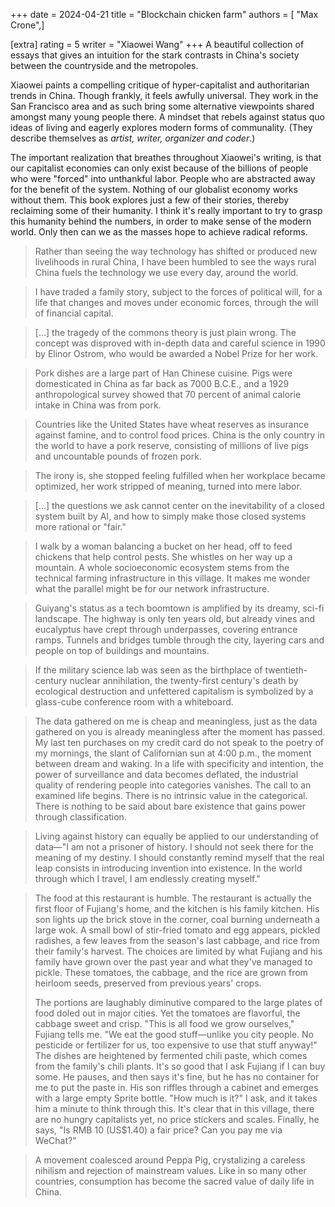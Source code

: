 +++
date = 2024-04-21
title = "Blockchain chicken farm"
authors = [ "Max Crone",]

[extra]
rating = 5
writer = "Xiaowei Wang"
+++
A beautiful collection of essays that gives an intuition for the stark contrasts in China's society between the countryside and the metropoles.
<!-- more -->
Xiaowei paints a compelling critique of hyper-capitalist and authoritarian trends in China.
Though frankly, it feels awfully universal.
They work in the San Francisco area and as such bring some alternative viewpoints shared amongst many young people there.
A mindset that rebels against status quo ideas of living and eagerly explores modern forms of communality.
(They describe themselves as *artist, writer, organizer and coder*.)

The important realization that breathes throughout Xiaowei's writing,
is that our capitalist economies can only exist because of the billions of people who were "forced" into unthankful labor.
People who are abstracted away for the benefit of the system.
Nothing of our globalist economy works without them.
This book explores just a few of their stories, thereby reclaiming some of their humanity.
I think it's really important to try to grasp this humanity behind the numbers, in order to make sense of the modern world.
Only then can we as the masses hope to achieve radical reforms.

> Rather than seeing the way technology has shifted or produced new livelihoods in rural China,
> I have been humbled to see the ways rural China fuels the technology we use every day, around the world.

> I have traded a family story, subject to the forces of political will,
> for a life that changes and moves under economic forces, through the will of financial capital.

> [...] the tragedy of the commons theory is just plain wrong.
> The concept was disproved with in-depth data and careful science in 1990 by Elinor Ostrom,
> who would be awarded a Nobel Prize for her work.

> Pork dishes are a large part of Han Chinese cuisine.
> Pigs were domesticated in China as far back as 7000 B.C.E.,
> and a 1929 anthropological survey showed that 70 percent of animal calorie intake in China was from pork.

> Countries like the United States have wheat reserves as insurance against famine, and to control food prices.
> China is the only country in the world to have a pork reserve,
> consisting of millions of live pigs and uncountable pounds of frozen pork.

> The irony is, she stopped feeling fulfilled when her workplace became optimized,
> her work stripped of meaning, turned into mere labor.

> [...] the questions we ask cannot center on the inevitability of a closed system built by AI,
> and how to simply make those closed systems more rational or "fair."

> I walk by a woman balancing a bucket on her head, off to feed chickens that help control pests.
> She whistles on her way up a mountain.
> A whole socioeconomic ecosystem stems from the technical farming infrastructure in this village.
> It makes me wonder what the parallel might be for our network infrastructure.

> Guiyang's status as a tech boomtown is amplified by its dreamy, sci-fi landscape.
> The highway is only ten years old, but already vines and eucalyptus have crept through underpasses, covering entrance ramps.
> Tunnels and bridges tumble through the city, layering cars and people on top of buildings and mountains.

> If the military science lab was seen as the birthplace of twentieth-century nuclear annihilation,
> the twenty-first century's death by ecological destruction and unfettered capitalism is symbolized by a glass-cube conference room with a whiteboard.

> The data gathered on me is cheap and meaningless, just as the data gathered on you is already meaningless after the moment has passed.
> My last ten purchases on my credit card do not speak to the poetry of my mornings,
> the slant of Californian sun at 4:00 p.m., the moment between dream and waking.
> In a life with specificity and intention, the power of surveillance and data becomes deflated,
> the industrial quality of rendering people into categories vanishes.
> The call to an examined life begins.
> There is no intrinsic value in the categorical.
> There is nothing to be said about bare existence that gains power through classification.

> Living against history can equally be applied to our understanding of data—"I am not a prisoner of history.
> I should not seek there for the meaning of my destiny.
> I should constantly remind myself that the real leap consists in introducing invention into existence.
> In the world through which I travel, I am endlessly creating myself."

> The food at this restaurant is humble.
> The restaurant is actually the first floor of Fujiang's home, and the kitchen is his family kitchen.
> His son lights up the brick stove in the corner, coal burning underneath a large wok.
> A small bowl of stir-fried tomato and egg appears, pickled radishes,
> a few leaves from the season's last cabbage, and rice from their family's harvest.
> The choices are limited by what Fujiang and his family have grown over the past year and what they've managed to pickle.
> These tomatoes, the cabbage, and the rice are grown from heirloom seeds, preserved from previous years' crops.
>
> The portions are laughably diminutive compared to the large plates of food doled out in major cities.
> Yet the tomatoes are flavorful, the cabbage sweet and crisp.
> "This is all food we grow ourselves," Fujiang tells me.
> "We eat the good stuff—unlike you city people. No pesticide or fertilizer for us, too expensive to use that stuff anyway!"
> The dishes are heightened by fermented chili paste, which comes from the family's chili plants.
> It's so good that I ask Fujiang if I can buy some.
> He pauses, and then says it's fine, but he has no container for me to put the paste in.
> His son riffles through a cabinet and emerges with a large empty Sprite bottle.
> "How much is it?" I ask, and it takes him a minute to think through this.
> It's clear that in this village, there are no hungry capitalists yet, no price stickers and scales.
> Finally, he says, "Is RMB 10 (US$1.40) a fair price? Can you pay me via WeChat?"

> A movement coalesced around Peppa Pig, crystalizing a careless nihilism and rejection of mainstream values.
> Like in so many other countries, consumption has become the sacred value of daily life in China.
